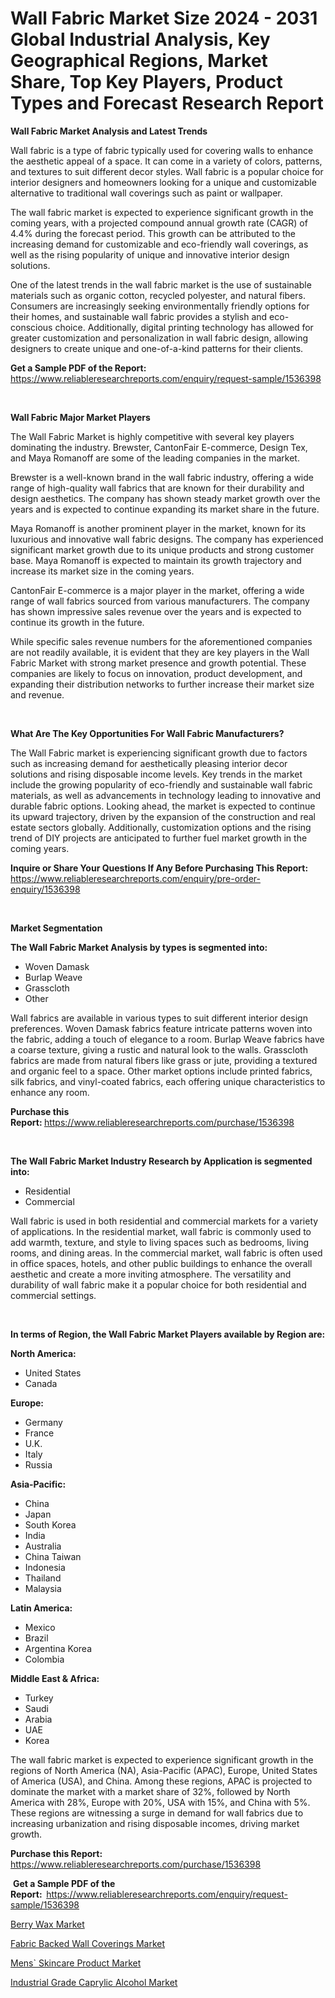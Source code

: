 <p><h1>Wall Fabric Market Size 2024 - 2031 Global Industrial Analysis, Key Geographical Regions, Market Share, Top Key Players, Product Types and Forecast Research Report</h1></p><p><strong>Wall Fabric Market Analysis and Latest Trends</strong></p>
<p><p>Wall fabric is a type of fabric typically used for covering walls to enhance the aesthetic appeal of a space. It can come in a variety of colors, patterns, and textures to suit different decor styles. Wall fabric is a popular choice for interior designers and homeowners looking for a unique and customizable alternative to traditional wall coverings such as paint or wallpaper.</p><p>The wall fabric market is expected to experience significant growth in the coming years, with a projected compound annual growth rate (CAGR) of 4.4% during the forecast period. This growth can be attributed to the increasing demand for customizable and eco-friendly wall coverings, as well as the rising popularity of unique and innovative interior design solutions.</p><p>One of the latest trends in the wall fabric market is the use of sustainable materials such as organic cotton, recycled polyester, and natural fibers. Consumers are increasingly seeking environmentally friendly options for their homes, and sustainable wall fabric provides a stylish and eco-conscious choice. Additionally, digital printing technology has allowed for greater customization and personalization in wall fabric design, allowing designers to create unique and one-of-a-kind patterns for their clients.</p></p>
<p><strong>Get a Sample PDF of the Report:&nbsp;</strong> <a href="https://www.reliableresearchreports.com/enquiry/request-sample/1536398">https://www.reliableresearchreports.com/enquiry/request-sample/1536398</a></p>
<p>&nbsp;</p>
<p><strong>Wall Fabric Major Market Players</strong></p>
<p><p>The Wall Fabric Market is highly competitive with several key players dominating the industry. Brewster, CantonFair E-commerce, Design Tex, and Maya Romanoff are some of the leading companies in the market. </p><p>Brewster is a well-known brand in the wall fabric industry, offering a wide range of high-quality wall fabrics that are known for their durability and design aesthetics. The company has shown steady market growth over the years and is expected to continue expanding its market share in the future.</p><p>Maya Romanoff is another prominent player in the market, known for its luxurious and innovative wall fabric designs. The company has experienced significant market growth due to its unique products and strong customer base. Maya Romanoff is expected to maintain its growth trajectory and increase its market size in the coming years.</p><p>CantonFair E-commerce is a major player in the market, offering a wide range of wall fabrics sourced from various manufacturers. The company has shown impressive sales revenue over the years and is expected to continue its growth in the future.</p><p>While specific sales revenue numbers for the aforementioned companies are not readily available, it is evident that they are key players in the Wall Fabric Market with strong market presence and growth potential. These companies are likely to focus on innovation, product development, and expanding their distribution networks to further increase their market size and revenue.</p></p>
<p>&nbsp;</p>
<p><strong>What Are The Key Opportunities For Wall Fabric Manufacturers?</strong></p>
<p><p>The Wall Fabric market is experiencing significant growth due to factors such as increasing demand for aesthetically pleasing interior decor solutions and rising disposable income levels. Key trends in the market include the growing popularity of eco-friendly and sustainable wall fabric materials, as well as advancements in technology leading to innovative and durable fabric options. Looking ahead, the market is expected to continue its upward trajectory, driven by the expansion of the construction and real estate sectors globally. Additionally, customization options and the rising trend of DIY projects are anticipated to further fuel market growth in the coming years.</p></p>
<p><strong>Inquire or Share Your Questions If Any Before Purchasing This Report:</strong> <a href="https://www.reliableresearchreports.com/enquiry/pre-order-enquiry/1536398">https://www.reliableresearchreports.com/enquiry/pre-order-enquiry/1536398</a></p>
<p>&nbsp;</p>
<p><strong>Market Segmentation</strong></p>
<p><strong>The Wall Fabric Market Analysis by types is segmented into:</strong></p>
<p><ul><li>Woven Damask</li><li>Burlap Weave</li><li>Grasscloth</li><li>Other</li></ul></p>
<p><p>Wall fabrics are available in various types to suit different interior design preferences. Woven Damask fabrics feature intricate patterns woven into the fabric, adding a touch of elegance to a room. Burlap Weave fabrics have a coarse texture, giving a rustic and natural look to the walls. Grasscloth fabrics are made from natural fibers like grass or jute, providing a textured and organic feel to a space. Other market options include printed fabrics, silk fabrics, and vinyl-coated fabrics, each offering unique characteristics to enhance any room.</p></p>
<p><strong>Purchase this Report:&nbsp;</strong><a href="https://www.reliableresearchreports.com/purchase/1536398">https://www.reliableresearchreports.com/purchase/1536398</a></p>
<p>&nbsp;</p>
<p><strong>The Wall Fabric Market Industry Research by Application is segmented into:</strong></p>
<p><ul><li>Residential</li><li>Commercial</li></ul></p>
<p><p>Wall fabric is used in both residential and commercial markets for a variety of applications. In the residential market, wall fabric is commonly used to add warmth, texture, and style to living spaces such as bedrooms, living rooms, and dining areas. In the commercial market, wall fabric is often used in office spaces, hotels, and other public buildings to enhance the overall aesthetic and create a more inviting atmosphere. The versatility and durability of wall fabric make it a popular choice for both residential and commercial settings.</p></p>
<p>&nbsp;</p>
<p><strong>In terms of Region, the Wall Fabric Market Players available by Region are:</strong></p>
<p>
    <p> <strong> North America: </strong>
        <ul>
            <li>United States</li>
            <li>Canada</li>
        </ul>
        </p> 
    <p> <strong> Europe: </strong>
        <ul>
            <li>Germany</li>
            <li>France</li>
            <li>U.K.</li>
            <li>Italy</li>
            <li>Russia</li>
        </ul>
        </p> 
    <p> <strong> Asia-Pacific: </strong>
        <ul>
            <li>China</li>
            <li>Japan</li>
            <li>South Korea</li>
            <li>India</li>
            <li>Australia</li>
            <li>China Taiwan</li>
            <li>Indonesia</li>
            <li>Thailand</li>
            <li>Malaysia</li>
        </ul>
        </p> 
    <p> <strong> Latin America: </strong>
        <ul>
            <li>Mexico</li>
            <li>Brazil</li>
            <li>Argentina Korea</li>
            <li>Colombia</li>
        </ul>
        </p> 
    <p> <strong> Middle East & Africa: </strong>
        <ul>
            <li>Turkey</li>
            <li>Saudi</li>
            <li>Arabia</li>
            <li>UAE</li>
            <li>Korea</li>
        </ul>
    </p>
    </p>
<p><p>The wall fabric market is expected to experience significant growth in the regions of North America (NA), Asia-Pacific (APAC), Europe, United States of America (USA), and China. Among these regions, APAC is projected to dominate the market with a market share of 32%, followed by North America with 28%, Europe with 20%, USA with 15%, and China with 5%. These regions are witnessing a surge in demand for wall fabrics due to increasing urbanization and rising disposable incomes, driving market growth.</p></p>
<p><strong>Purchase this Report: </strong><a href="https://www.reliableresearchreports.com/purchase/1536398">https://www.reliableresearchreports.com/purchase/1536398</a></p>
<p>&nbsp;<strong>Get a Sample PDF of the Report:&nbsp;&nbsp;</strong><a href="https://www.reliableresearchreports.com/enquiry/request-sample/1536398">https://www.reliableresearchreports.com/enquiry/request-sample/1536398</a></p>
<p><strong></strong></p>
<p><p><a href="https://github.com/jaidynmorantestelletmjzya/Market-Research-Report-List-1/blob/main/berry-wax-market.md">Berry Wax Market</a></p><p><a href="https://github.com/ruddyyedelwadw/Market-Research-Report-List-1/blob/main/fabric-backed-wall-coverings-market.md">Fabric Backed Wall Coverings Market</a></p><p><a href="https://issuu.com/reportprime-2/docs/mens-skincare-product-market-size-2_e5d581adc6a9b3">Mens` Skincare Product Market</a></p><p><a href="https://issuu.com/reportprime-2/docs/industrial-grade-caprylic-alcohol-market-size-2030">Industrial Grade Caprylic Alcohol Market</a></p></p>